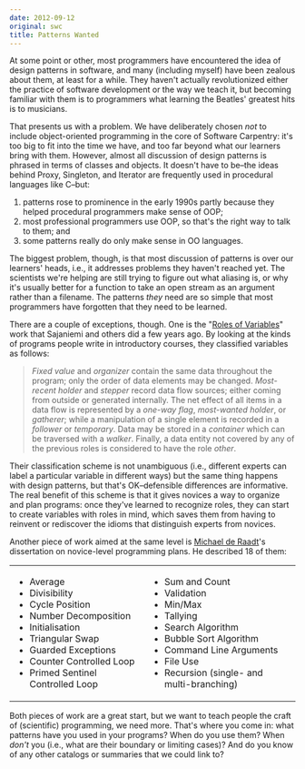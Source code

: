```yaml
---
date: 2012-09-12
original: swc
title: Patterns Wanted
---
```

<p>At some point or other, most programmers have encountered the idea of design patterns in software, and many (including myself) have been zealous about them, at least for a while. They haven't actually revolutionized either the practice of software development or the way we teach it, but becoming familiar with them is to programmers what learning the Beatles' greatest hits is to musicians.</p>
<p>That presents us with a problem. We have deliberately chosen <em>not</em> to include object-oriented programming in the core of Software Carpentry: it's too big to fit into the time we have, and too far beyond what our learners bring with them. However, almost all discussion of design patterns is phrased in terms of classes and objects. It doesn't have to be–the ideas behind Proxy, Singleton, and Iterator are frequently used in procedural languages like C–but:</p>
<ol>
<li>patterns rose to prominence in the early 1990s partly because they helped procedural programmers make sense of OOP;</li>
<li>most professional programmers use OOP, so that's the right way to talk to them; and</li>
<li>some patterns really do only make sense in OO languages.</li>
</ol>
<p>The biggest problem, though, is that most discussion of patterns is over our learners' heads, i.e., it addresses problems they haven't reached yet. The scientists we're helping are still trying to figure out what aliasing is, or why it's usually better for a function to take an open stream as an argument rather than a filename. The patterns <em>they</em> need are so simple that most programmers have forgotten that they need to be learned.</p>
<p>There are a couple of exceptions, though. One is the "<a href="http://www.cs.joensuu.fi/~saja/var_roles/index.html">Roles of Variables</a>" work that Sajaniemi and others did a few years ago. By looking at the kinds of programs people write in introductory courses, they classified variables as follows:</p>
<blockquote><p><em>Fixed value</em> and <em>organizer</em> contain the same data throughout the program; only the order of data elements may be changed. <em>Most-recent holder</em> and <em>stepper</em> record data flow sources; either coming from outside or generated internally. The net effect of all items in a data flow is represented by a <em>one-way flag</em>, <em>most-wanted holder</em>, or <em>gatherer</em>; while a manipulation of a single element is recorded in a <em>follower</em> or <em>temporary</em>. Data may be stored in a <em>container</em> which can be traversed with a <em>walker</em>. Finally, a data entity not covered by any of the previous roles is considered to have the role <em>other</em>.</p></blockquote>
<p>Their classification scheme is not unambiguous (i.e., different experts can label a particular variable in different ways) but the same thing happens with design patterns, but that's OK–defensible differences are informative. The real benefit of this scheme is that it gives novices a way to organize and plan programs: once they've learned to recognize roles, they can start to create variables with roles in mind, which saves them from having to reinvent or rediscover the idioms that distinguish experts from novices.</p>
<p>Another piece of work aimed at the same level is <a href="http://dl.dropbox.com/u/11561272/index.html">Michael de Raadt</a>'s dissertation on novice-level programming plans. He described 18 of them:</p>
<table class="centered">
<tbody>
<tr>
<td valign="top">
<ul>
<li>Average</li>
<li>Divisibility</li>
<li>Cycle Position</li>
<li>Number Decomposition</li>
<li>Initialisation</li>
<li>Triangular Swap</li>
<li>Guarded Exceptions</li>
<li>Counter Controlled Loop</li>
<li>Primed Sentinel Controlled Loop</li>
</ul>
</td>
<td valign="top">
<ul>
<li>Sum and Count</li>
<li>Validation</li>
<li>Min/Max</li>
<li>Tallying</li>
<li>Search Algorithm</li>
<li>Bubble Sort Algorithm</li>
<li>Command Line Arguments</li>
<li>File Use</li>
<li>Recursion (single- and multi-branching)</li>
</ul>
</td>
</tr>
</tbody>
</table>
<p>Both pieces of work are a great start, but we want to teach people the craft of (scientific) programming, we need more. That's where you come in: what patterns have you used in your programs? When do you use them? When <em>don't</em> you (i.e., what are their boundary or limiting cases)? And do you know of any other catalogs or summaries that we could link to?</p>

